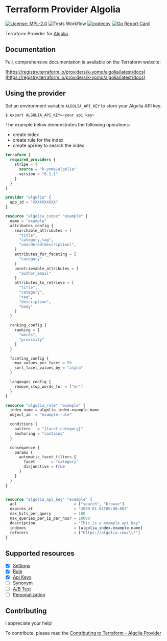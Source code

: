 # Terraform Provider Algolia

[![License: MPL-2.0](https://img.shields.io/badge/License-MPL2.0-blue.svg)](./LICENSE)
![Tests Workflow](https://github.com/k-yomo/terraform-provider-algolia/workflows/Tests/badge.svg)
[![codecov](https://codecov.io/gh/k-yomo/terraform-provider-algolia/branch/main/graph/badge.svg)](https://codecov.io/gh/k-yomo/terraform-provider-algolia)
[![Go Report Card](https://goreportcard.com/badge/k-yomo/terraform-provider-algolia)](https://goreportcard.com/report/k-yomo/terraform-provider-algolia)

Terraform Provider for [Algolia](https://www.algolia.com).

## Documentation

Full, comprehensive documentation is available on the Terraform website:

[https://registry.terraform.io/providers/k-yomo/algolia/latest/docs](https://registry.terraform.io/providers/k-yomo/algolia/latest/docs)

## Using the provider
Set an environment variable `ALGOLIA_API_KEY` to store your Algolia API key.
```sh
$ export ALGOLIA_API_KEY=<your api key>
```

The example below demonstrates the following operations:
- create index
- create rule for the index
- create api key to search the index

```terraform
terraform {
  required_providers {
    stripe = {
      source = "k-yomo/algolia"
      version = "0.1.1"
    }
  }
}

provider "algolia" {
  app_id = "XXXXXXXXXX"
}

resource "algolia_index" "example" {
  name = "example"
  attributes_config {
    searchable_attributes = [
      "title",
      "category,tag",
      "unordered(description)",
    ]
    attributes_for_faceting = [
      "category"
    ]
    unretrievable_attributes = [
      "author_email"
    ]
    attributes_to_retrieve = [
      "title",
      "category",
      "tag",
      "description",
      "body"
    ]
  }

  ranking_config {
    ranking = [
      "words",
      "proximity"
    ]
  }

  faceting_config {
    max_values_per_facet = 50
    sort_facet_values_by = "alpha"
  }

  languages_config {
    remove_stop_words_for = ["en"]
  }
}

resource "algolia_rule" "example" {
  index_name = algolia_index.example.name
  object_id  = "example-rule"

  conditions {
    pattern   = "{facet:category}"
    anchoring = "contains"
  }

  consequence {
    params {
      automatic_facet_filters {
        facet       = "category"
        disjunctive = true
      }
    }
  }
}


resource "algolia_api_key" "example" {
  acl                         = ["search", "browse"]
  expires_at                  = "2030-01-01T00:00:00Z"
  max_hits_per_query          = 100
  max_queries_per_ip_per_hour = 10000
  description                 = "This is a example api key"
  indexes                     = [algolia_index.example.name]
  referers                    = ["https://algolia.com/\\*"]
}
```

## Supported resources
- [x] [Settings](https://www.algolia.com/doc/api-client/methods/settings/)
- [x] [Rule](https://www.algolia.com/doc/api-client/methods/rules/)
- [x] [Api Keys](https://www.algolia.com/doc/api-client/methods/api-keys/)
- [ ] [Synonym](https://www.algolia.com/doc/api-client/methods/synonyms/)
- [ ] [A/B Test](https://www.algolia.com/doc/api-client/methods/ab-test/)
- [ ] [Personalization](https://www.algolia.com/doc/api-client/methods/personalization/)

## Contributing

I appreciate your help!

To contribute, please read the [Contributing to Terraform - Algolia Provider](./CONTRIBUTING.md)
